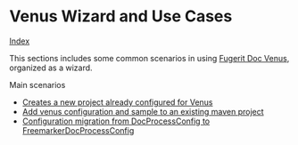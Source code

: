 # Venus Wizard and Use Cases

[Index](../../../README.md)

This sections includes some common scenarios in using [Fugerit Doc Venus](https://github.com/fugerit-org/fj-doc), organized as a wizard.

Main scenarios
- [Creates a new project already configured for Venus](fj-doc-maven-plugin_init.md)
- [Add venus configuration and sample to an existing maven project](fj-doc-maven-plugin_add.md)
- [Configuration migration from DocProcessConfig to FreemarkerDocProcessConfig](fj-doc-config_migration.md)